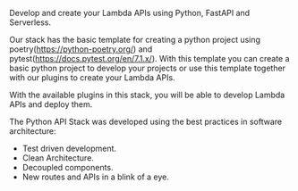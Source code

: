 Develop and create your Lambda APIs using Python, FastAPI and Serverless.

Our stack has the basic template for creating a python project using poetry(https://python-poetry.org/) and pytest(https://docs.pytest.org/en/7.1.x/). With this template you can create a basic python project to develop your projects or use this template together with our plugins to create your Lambda APIs.

With the available plugins in this stack, you will be able to develop Lambda APIs and deploy them.

The Python API Stack was developed using the best practices in software architecture:

- Test driven development.
- Clean Architecture.
- Decoupled components.
- New routes and APIs in a blink of a eye.
